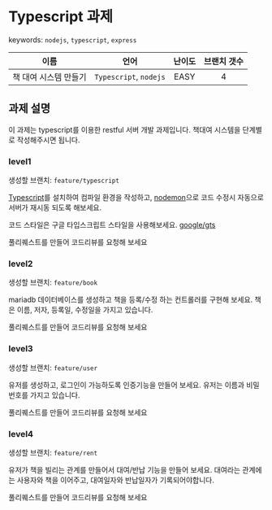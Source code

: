 # Typescript 과제

keywords: `nodejs`, `typescript`, `express`

|이름|언어|난이도|브랜치 갯수|
|:-:|:-:|:-:|:-:|
|책 대여 시스템 만들기|`Typescript`, `nodejs`|EASY|4|

## 과제 설명

이 과제는 typescript를 이용한 restful 서버 개발 과제입니다. 책대여 시스템을 단계별로 작성해주시면 됩니다.

### level1

생성할 브랜치: `feature/typescript`

[Typescript](https://www.npmjs.com/package/typescript)를 설치하여 컴파일 환경을 작성하고, [nodemon](https://www.npmjs.com/package/nodemon)으로 코드 수정시 자동으로 서버가 재시동 되도록 해보세요.

코드 스타일은 구글 타입스크립트 스타일을 사용해보세요. [google/gts](https://www.npmjs.com/package/gts)

풀리퀘스트를 만들어 코드리뷰를 요청해 보세요


### level2

생성할 브랜치: `feature/book`

mariadb 데이터베이스를 생성하고 책을 등록/수정 하는 컨트롤러를 구현해 보세요. 책은 이름, 저자, 등록일, 수정일을 가지고 있습니다.

풀리퀘스트를 만들어 코드리뷰를 요청해 보세요

### level3

생성할 브랜치: `feature/user`

유저를 생성하고, 로그인이 가능하도록 인증기능을 만들어 보세요. 유저는 이름과 비밀번호를 가지고 있습니다.

풀리퀘스트를 만들어 코드리뷰를 요청해 보세요

### level4

생성할 브랜치: `feature/rent`

유저가 책을 빌리는 관계를 만들어서 대여/반납 기능을 만들어 보세요. 대여라는 관계에는 사용자와 책을 이어주고, 대여일자와 반납일자가 기록되어야합니다.

풀리퀘스트를 만들어 코드리뷰를 요청해 보세요
